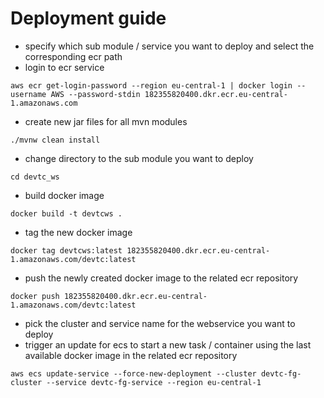 # Deployment guide
- specify which sub module / service you want to deploy and select the corresponding ecr path  
- login to ecr service  
```
aws ecr get-login-password --region eu-central-1 | docker login --username AWS --password-stdin 182355820400.dkr.ecr.eu-central-1.amazonaws.com
```
- create new jar files for all mvn modules  
```
./mvnw clean install
```
- change directory to the sub module you want to deploy  
```
cd devtc_ws
```
- build docker image  
```
docker build -t devtcws .
```
- tag the new docker image  
```
docker tag devtcws:latest 182355820400.dkr.ecr.eu-central-1.amazonaws.com/devtc:latest
```
- push the newly created docker image to the related ecr repository  
```
docker push 182355820400.dkr.ecr.eu-central-1.amazonaws.com/devtc:latest
```
- pick the cluster and service name for the webservice you want to deploy  
- trigger an update for ecs to start a new task / container using the last available docker image in the related ecr repository   
```
aws ecs update-service --force-new-deployment --cluster devtc-fg-cluster --service devtc-fg-service --region eu-central-1
```